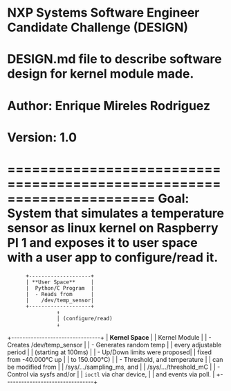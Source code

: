 
# NXP Systems Software Engineer Candidate Challenge (DESIGN)
#
# DESIGN.md file to describe software design for kernel module made.
# Author: Enrique Mireles Rodriguez
# Version: 1.0
#

======================================================================
**Goal:** System that simulates a temperature sensor as linux kernel 
on Raspberry PI 1 and exposes it to user space with a user app to 
configure/read it.
======================================================================

          +--------------------+
          | **User Space**     |
          |  Python/C Program  |
          |  - Reads from      |
          |    /dev/temp_sensor|
          +--------------------+
                    ↑
                    │ (configure/read)
                    ↓
   +--------------------------------+
   | **Kernel Space**               |
   |  Kernel Module                 |
   |  - Creates /dev/temp_sensor    |
   |  - Generates random temp       |
   |    every adjustable period     |
   |    (starting at 100ms)         |
   |  - Up/Down limits were proposed|
   |    fixed from -40.000°C up     |
   |    to 150.000°C)               |
   |  - Threshold, and temperature  | 
   |    can be modified from        |
   |    /sys/.../sampling_ms, and   |
   |    /sys/.../threshold_mC       |
   |  - Control via sysfs and/or    |
   |    `ioctl` via char device,    |
   |    and events via poll.        |
   +--------------------------------+

